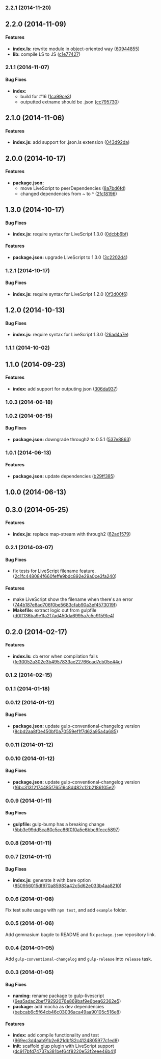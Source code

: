 ### 2.2.1 (2014-11-20)


## 2.2.0 (2014-11-09)


#### Features

* **index.ls:** rewrite module in object-oriented way ([60944855](https://github.com/tomchentw/gulp-livescript/commit/60944855a2eff3548577178beec057011de0dd9e))
* **lib:** compile LS to JS ([c1e77427](https://github.com/tomchentw/gulp-livescript/commit/c1e77427ffcc376f7b80859ee0e3b05b869b93cb))


### 2.1.1 (2014-11-07)


#### Bug Fixes

* **index:**
  * build for #16 ([1ca99ce3](https://github.com/tomchentw/gulp-livescript/commit/1ca99ce3bb8296ae59ae63bc08da2690c8d6bf19))
  * outputted extname should be .json ([cc795730](https://github.com/tomchentw/gulp-livescript/commit/cc795730d65f3a5ab8ed91d80140d892efcbcb62))


## 2.1.0 (2014-11-06)


#### Features

* **index.js:** add support for .json.ls extension ([043d92da](https://github.com/tomchentw/gulp-livescript/commit/043d92da728fa90adb29909557db3c4cd69802a8))


## 2.0.0 (2014-10-17)


#### Features

* **package.json:**
  * move LiveScript to peerDependencies ([8a7bd6fd](https://github.com/tomchentw/gulp-livescript/commit/8a7bd6fd64aa7817cbe49a5560ff67ec268b1d90))
  * changed dependencies from ~ to ^ ([2fc18196](https://github.com/tomchentw/gulp-livescript/commit/2fc1819697740537a56bb05f2f5e6285668edeed))


## 1.3.0 (2014-10-17)


#### Bug Fixes

* **index.js:** require syntax for LiveScript 1.3.0 ([0dcbb6bf](https://github.com/tomchentw/gulp-livescript/commit/0dcbb6bfcc118d505d586a7474609efd1cb4f48e))


#### Features

* **package.json:** upgrade LiveScript to 1.3.0 ([3c2202d4](https://github.com/tomchentw/gulp-livescript/commit/3c2202d42b928dd79586debdc4f31340dd022266))


### 1.2.1 (2014-10-17)


#### Bug Fixes

* **index.js:** require syntax for LiveScript 1.2.0 ([0f3d00f6](https://github.com/tomchentw/gulp-livescript/commit/0f3d00f685d2365c15beca5cae52f7cb24616c4d))


## 1.2.0 (2014-10-13)


#### Bug Fixes

* **index.js:** require syntax for LiveScript 1.3.0 ([26ad4a7e](https://github.com/tomchentw/gulp-livescript/commit/26ad4a7e794a5d7d833d132e88ac400b379b2147))


### 1.1.1 (2014-10-02)


## 1.1.0 (2014-09-23)


#### Features

* **index:** add support for outputing json ([306da937](https://github.com/tomchentw/gulp-livescript/commit/306da9373568cf52fe48ca1c2777f03caa573417))


### 1.0.3 (2014-06-18)


### 1.0.2 (2014-06-15)


#### Bug Fixes

* **package.json:** downgrade through2 to 0.5.1 ([537e8863](https://github.com/tomchentw/gulp-livescript/commit/537e88631c938226fe3256769fb83bb850f13518))


### 1.0.1 (2014-06-13)


#### Features

* **package.json:** update dependencies ([b29ff385](https://github.com/tomchentw/gulp-livescript/commit/b29ff385b704fd7841cfd10e07bc2a3de2308292))


## 1.0.0 (2014-06-13)


<a name="0.3.0"></a>
## 0.3.0 (2014-05-25)


#### Features

* **index.js:** replace map-stream with through2 ([62ad1579](https://github.com/tomchentw/gulp-livescript/commit/62ad1579f393c3f4a0e4b0cdb15be2270e8e6fd6))


<a name="0.2.1"></a>
### 0.2.1 (2014-03-07)


#### Bug Fixes

* fix tests for LiveScript filename feature. ([2c1fc448084f660feffe9bdc892e29a0ce3fa240](https://github.com/tomchentw/gulp-livescript/commit/2c1fc448084f660feffe9bdc892e29a0ce3fa240))


#### Features

* make LiveScript show the filename when there's an error ([744b187e8ad706f0be5683cfab90a3ef4573019f](https://github.com/tomchentw/gulp-livescript/commit/744b187e8ad706f0be5683cfab90a3ef4573019f))
* **Makefile:** extract logic out from gulpfile ([d0ff136ba9e1fa2f7ad450da6995a7c5c9159fe4](https://github.com/tomchentw/gulp-livescript/commit/d0ff136ba9e1fa2f7ad450da6995a7c5c9159fe4))


<a name="0.2.0"></a>
## 0.2.0 (2014-02-17)


#### Features

* **index.ls:** cb error when compilation fails ([fe30052a302e3b4957833ae22766cad7cb05e44c](https://github.com/tomchentw/gulp-livescript/commit/fe30052a302e3b4957833ae22766cad7cb05e44c))


<a name="0.1.2"></a>
### 0.1.2 (2014-02-15)


<a name="0.1.1"></a>
### 0.1.1 (2014-01-18)


<a name="0.0.12"></a>
### 0.0.12 (2014-01-12)


#### Bug Fixes

* **package.json:** update gulp-conventional-changelog version ([8cbd2aa8f0e450bf0a70559ef1f7d62a95a4a685](https://github.com/tomchentw/gulp-livescript/commit/8cbd2aa8f0e450bf0a70559ef1f7d62a95a4a685))


<a name="0.0.11"></a>
### 0.0.11 (2014-01-12)


<a name="0.0.10"></a>
### 0.0.10 (2014-01-12)


#### Bug Fixes

* **package.json:** update gulp-conventional-changelog version ([f6bc31312174485f76519c8d482c12b2186105e2](https://github.com/tomchentw/gulp-livescript/commit/f6bc31312174485f76519c8d482c12b2186105e2))


<a name="0.0.9"></a>
### 0.0.9 (2014-01-11)


#### Bug Fixes

* **gulpfile:** gulp-bump has a breaking change ([5bb3e99dd5ca80c5cc86f0f0a5e6bbc6fecc5897](https://github.com/tomchentw/gulp-livescript/commit/5bb3e99dd5ca80c5cc86f0f0a5e6bbc6fecc5897))


<a name="0.0.8"></a>
### 0.0.8 (2014-01-11)


<a name="0.0.7"></a>
### 0.0.7 (2014-01-11)


#### Bug Fixes

* **index.js:** generate it with bare option ([850956015df970a85983a42c5d62e033b4aa8210](https://github.com/tomchentw/gulp-livescript/commit/850956015df970a85983a42c5d62e033b4aa8210))


<a name="0.0.6"></a>
### 0.0.6 (2014-01-08)

Fix test suite usage with `npm test`, and add `example` folder.


<a name="0.0.5"></a>
### 0.0.5 (2014-01-06)

Add gemnasium bagde to README and fix `package.json` repository link.


<a name="0.0.4"></a>
### 0.0.4 (2014-01-05)

Add `gulp-conventional-changelog` and `gulp-release` into `release` task.


<a name="0.0.3"></a>
### 0.0.3 (2014-01-05)


#### Bug Fixes

* **naming:** rename package to gulp-livescript ([6ea5adac2bef79292076e869baf9e6bea62362e5](https://github.com/tomchentw/gulp-livescript/commit/6ea5adac2bef79292076e869baf9e6bea62362e5))
* **package:** add mocha as dev dependencies ([bebcab6c5f64cb46c03036aca49aa90105c516e8](https://github.com/tomchentw/gulp-livescript/commit/bebcab6c5f64cb46c03036aca49aa90105c516e8))


#### Features

* **index:** add compile functionality and test ([969ec3d4aab91b2e821dbf82c4124805977c1ed8](https://github.com/tomchentw/gulp-livescript/commit/969ec3d4aab91b2e821dbf82c4124805977c1ed8))
* **init:** scaffold glup plugin with LiveScript support ([dc917bfd74737a381bef64f8220e53f2eee46b41](https://github.com/tomchentw/gulp-livescript/commit/dc917bfd74737a381bef64f8220e53f2eee46b41))


